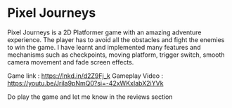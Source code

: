 # Pixel Journeys
Pixel Journeys is a 2D Platformer game with an amazing adventure experience. The player has to avoid all the obstacles and fight the enemies to win the game. I have learnt and implemented many features and mechanisms such as checkpoints, moving platform, trigger switch, smooth camera movement and fade screen effects.

Game link : https://lnkd.in/d2Z9Fj_k 
Gameplay Video : https://youtu.be/Jrila9pNmQ0?si=-42xWKxIabX2iYVk

Do play the game and let me know in the reviews section
